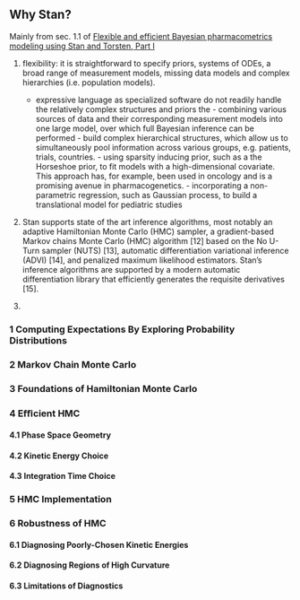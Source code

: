 ## Why Stan?
Mainly from sec. 1.1 of [Flexible and efficient Bayesian pharmacometrics modeling using Stan and Torsten, Part I]( https://arxiv.org/pdf/2109.10184.pdf) 
	 
1. flexibility: it is straightforward to specify priors, systems of ODEs, a broad range of measurement models, missing data models and complex hierarchies (i.e. population models).
	- expressive language as specialized software do not readily handle the relatively complex structures and priors the 
		  - combining various sources of data and their corresponding measurement models into one large model, over which full Bayesian inference can be performed
		  - build complex hierarchical structures, which allow us to simultaneously pool information across various groups, e.g. patients, trials, countries.
		  - using sparsity inducing prior, such as a the Horseshoe prior, to fit models with a high-dimensional covariate. This approach has, for example, been used in oncology and is a promising avenue in pharmacogenetics.
		  - incorporating a non-parametric regression, such as Gaussian process, to build a translational model for pediatric studies 
2. Stan supports state of the art inference algorithms, most notably an adaptive Hamiltonian Monte Carlo (HMC) sampler, a gradient-based Markov chains Monte Carlo (HMC) algorithm [12] based on the No U-Turn sampler (NUTS) [13], automatic differentiation variational inference (ADVI) [14], and penalized maximum likelihood estimators. Stan’s inference algorithms are supported by a modern automatic differentiation library that efficiently generates the requisite derivatives [15].

3. 
### 1 Computing Expectations By Exploring Probability Distributions

### 2 Markov Chain Monte Carlo

### 3 Foundations of Hamiltonian Monte Carlo

### 4 Eﬃcient HMC
#### 4.1 Phase Space Geometry

#### 4.2 Kinetic Energy Choice

#### 4.3 Integration Time Choice

### 5 HMC Implementation

### 6 Robustness of HMC

#### 6.1 Diagnosing Poorly-Chosen Kinetic Energies

#### 6.2 Diagnosing Regions of High Curvature

#### 6.3 Limitations of Diagnostics
